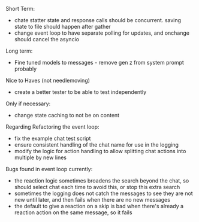 Short Term:

- chate statter state and response calls should be concurrent. saving state to file should happen after gather
- change event loop to have separate polling for updates, and onchange should cancel the asyncio

Long term:

- Fine tuned models to messages - remove gen z from system prompt probably

Nice to Haves (not needlemoving)

- create a better tester to be able to test independently

Only if necessary:

- change state caching to not be on content

Regarding Refactoring the event loop:

- fix the example chat test script
- ensure consistent handling of the chat name for use in the logging
- modify the logic for action handling to allow splitting chat actions into multiple by new lines

Bugs found in event loop currently:

- the reaction logic sometimes broadens the search beyond the chat, so should select chat each time to avoid this, or stop this extra search
- sometimes the logging does not catch the messages to see they are not new until later, and then fails when there are no new messages
- the default to give a reaction on a skip is bad when there's already a reaction action on the same message, so it fails
